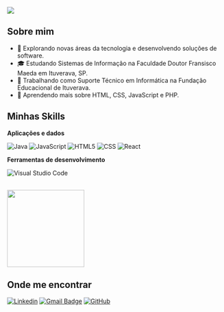 ![](https://komarev.com/ghpvc/?username=iuricode&color=006bed)

## Sobre mim

- 🤔 Explorando novas áreas da tecnologia e desenvolvendo soluções de software.
- 🎓 Estudando Sistemas de Informação na Faculdade Doutor Fransisco Maeda em Ituverava, SP.
- 💼 Trabalhando como Suporte Técnico em Informática na Fundação Educacional de Ituverava.
- 🌱 Aprendendo mais sobre HTML, CSS, JavaScript e PHP.

## Minhas Skills

**Aplicações e dados**

![Java](https://img.shields.io/badge/-Java-333333?style=flat&logo=Java&logoColor=007396)
![JavaScript](https://img.shields.io/badge/-JavaScript-333333?style=flat&logo=javascript)
![HTML5](https://img.shields.io/badge/-HTML5-333333?style=flat&logo=HTML5)
![CSS](https://img.shields.io/badge/-CSS-333333?style=flat&logo=CSS3&logoColor=1572B6)
![React](https://img.shields.io/badge/-React-333333?style=flat&logo=react)

**Ferramentas de desenvolvimento**

![Visual Studio Code](https://img.shields.io/badge/-Visual%20Studio%20Code-333333?style=flat&logo=visual-studio-code&logoColor=007ACC)

<br/>

<a href="https://[github.com/iuricode](https://github.com/Silveiraah)" title="Perfil do Silveira">
  <img height="180em" src="https://github-readme-stats.vercel.app/api?username=iuricode&theme=dracula&show_icons=true" />
</a>

## Onde me encontrar

[![Linkedin](https://img.shields.io/badge/-username-blue?style=flat-square&logo=Linkedin&logoColor=white&link=www.linkedin.com/in/eduardo-rego-silveira)](www.linkedin.com/in/eduardo-rego-silveira)
[![Gmail Badge](https://img.shields.io/badge/-seuemail@email.com-006bed?style=flat-square&logo=Gmail&logoColor=white&link=mailto:edusilverprog@gmail.com)](mailto:edusilverprog@gmail.com)
[![GitHub](https://img.shields.io/github/followers/iuricode?label=follow&style=social)](https://github.com/Silveiraah)
